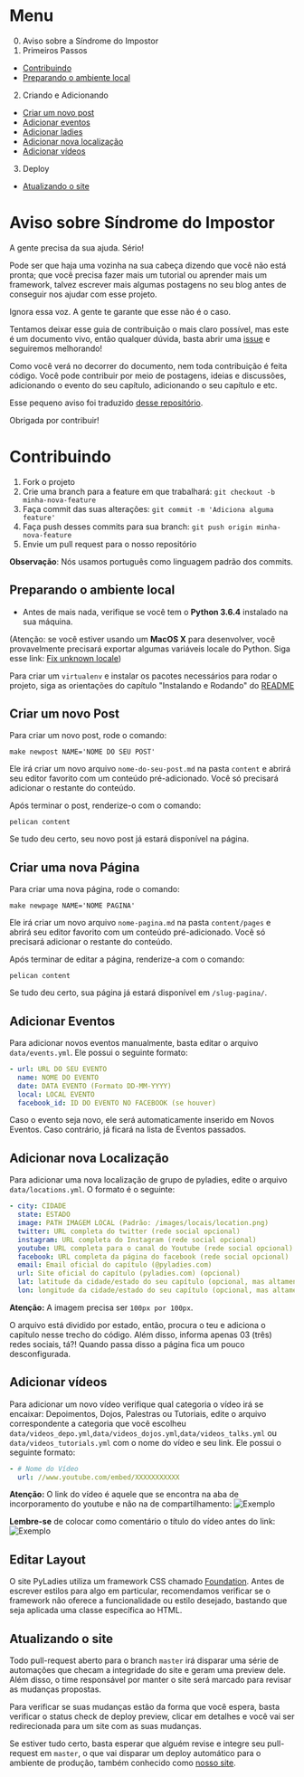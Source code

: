 Menu
====
0. Aviso sobre a Síndrome do Impostor
1. Primeiros Passos
  * [Contribuindo](#contribuindo)
  * [Preparando o ambiente local](#preparando-o-ambiente-local)

2. Criando e Adicionando
  * [Criar um novo post](#criar-um-novo-post)
  * [Adicionar eventos](#adicionar-eventos)
  * [Adicionar ladies](#adicionar-ladies)
  * [Adicionar nova localização](#adicionar-nova-localização)
  * [Adicionar vídeos](#adicionar-vídeos)

3. Deploy
  * [Atualizando o site](#atualizando-o-site)

Aviso sobre Síndrome do Impostor
============

A gente precisa da sua ajuda. Sério!

Pode ser que haja uma vozinha na sua cabeça dizendo que você não está pronta;
que você precisa fazer mais um tutorial ou aprender mais um framework, talvez
escrever mais algumas postagens no seu blog antes de conseguir nos ajudar com
esse projeto.

Ignora essa voz. A gente te garante que esse não é o caso.

Tentamos deixar esse guia de contribuição o mais claro possível, mas este é um
documento vivo, então qualquer dúvida, basta abrir uma [issue](https://github.com/pyladies-brazil/br-pyladies-pelican/issues/new/choose)
e seguiremos melhorando!

Como você verá no decorrer do documento, nem toda contribuição é feita código. Você
pode contribuir por meio de postagens, ideias e discussões, adicionando o
evento do seu capítulo, adicionando o seu capítulo e etc.

Esse pequeno aviso foi traduzido [desse repositório](https://github.com/adriennefriend/imposter-syndrome-disclaimer).

Obrigada por contribuir!


Contribuindo
============

1. Fork o projeto
2. Crie uma branch para a feature em que trabalhará: `git checkout -b minha-nova-feature`
3. Faça commit das suas alterações: `git commit -m 'Adiciona alguma feature'`
4. Faça push desses commits para sua branch: `git push origin minha-nova-feature`
5. Envie um pull request para o nosso repositório

**Observação**: Nós usamos português como linguagem padrão dos commits.


Preparando o ambiente local
--------------------------
- Antes de mais nada, verifique se você tem o **Python 3.6.4** instalado na sua máquina.

(Atenção: se você estiver usando um **MacOS X** para desenvolver, você provavelmente precisará exportar algumas variáveis locale do Python. Siga esse link: [Fix unknown locale](http://patrick.arminio.info/fix-valueerror-unknown-locale-utf8/))

Para criar um `virtualenv` e instalar os pacotes necessários para rodar o projeto,
siga as orientações do capítulo "Instalando e Rodando" do [README](https://github.com/pyladies-brazil/br-pyladies-pelican/blob/master/README.md)


Criar um novo Post
------------------

Para criar um novo post, rode o comando:

	make newpost NAME='NOME DO SEU POST'

Ele irá criar um novo arquivo `nome-do-seu-post.md` na pasta `content` e abrirá seu editor favorito com um conteúdo pré-adicionado.  Você só precisará adicionar o restante do conteúdo.

Após terminar o post, renderize-o com o comando:

	pelican content

Se tudo deu certo, seu novo post já estará disponível na página.


Criar uma nova Página
---------------------

Para criar uma nova página, rode o comando:

	make newpage NAME='NOME PAGINA'

Ele irá criar um novo arquivo `nome-pagina.md` na pasta `content/pages` e abrirá seu editor favorito com um conteúdo pré-adicionado.  Você só precisará adicionar o restante do conteúdo.

Após terminar de editar a página, renderize-a com o comando:

	pelican content

Se tudo deu certo, sua página já estará disponível em `/slug-pagina/`.


Adicionar Eventos
-----------------

Para adicionar novos eventos manualmente, basta editar o arquivo `data/events.yml`. Ele possui o seguinte formato:

```yaml
- url: URL DO SEU EVENTO
  name: NOME DO EVENTO
  date: DATA EVENTO (Formato DD-MM-YYYY)
  local: LOCAL EVENTO
  facebook_id: ID DO EVENTO NO FACEBOOK (se houver)
```

Caso o evento seja novo, ele será automaticamente inserido em Novos Eventos. Caso contrário, já ficará na lista de Eventos passados.


Adicionar nova Localização
--------------------------

Para adicionar uma nova localização de grupo de pyladies, edite o arquivo `data/locations.yml`. O formato é o seguinte:


```yaml
- city: CIDADE
  state: ESTADO
  image: PATH IMAGEM LOCAL (Padrão: /images/locais/location.png)
  twitter: URL completa do twitter (rede social opcional)
  instagram: URL completa do Instagram (rede social opcional)
  youtube: URL completa para o canal do Youtube (rede social opcional)
  facebook: URL completa da página do facebook (rede social opcional)
  email: Email oficial do capítulo (@pyladies.com)
  url: Site oficial do capítulo (pyladies.com) (opcional)
  lat: latitude da cidade/estado do seu capítulo (opcional, mas altamente recomendado, caso contrário será gerado automaticamente)
  lon: longitude da cidade/estado do seu capítulo (opcional, mas altamente recomendado, caso contrário será gerado automaticamente)
```

**Atenção:** A imagem precisa ser `100px por 100px`.

O arquivo está dividido por estado, então, procura o teu e adiciona o capítulo nesse trecho do código. Além disso, informa apenas 03 (três) redes sociais, tá?! Quando passa disso a página fica um pouco desconfigurada.


Adicionar vídeos
----------------

Para adicionar um novo vídeo verifique qual categoria o vídeo irá se encaixar: Depoimentos, Dojos, Palestras ou Tutoriais, edite o arquivo correspondente a categoria que você escolheu `data/videos_depo.yml`,`data/videos_dojos.yml`,`data/videos_talks.yml` ou `data/videos_tutorials.yml` com o nome do vídeo e seu link. Ele possui o seguinte formato:

```yaml
- # Nome do Vídeo
  url: //www.youtube.com/embed/XXXXXXXXXXX
```

**Atenção:** O link do vídeo é aquele que se encontra na aba de incorporamento do youtube e não na de compartilhamento:
![Exemplo](https://cloud.githubusercontent.com/assets/6595551/19491891/59d9ff6a-9553-11e6-8163-0c65ca58d241.png "Link correto do youtube")

**Lembre-se** de colocar como comentário o título do vídeo antes do link:
![Exemplo](https://cloud.githubusercontent.com/assets/6595551/19491947/97e5df18-9553-11e6-9ed3-d1294f37a291.png "Comentário nos vídeos")


Editar Layout
-------------

O site PyLadies utiliza um framework CSS chamado [Foundation](http://foundation.zurb.com/sites.html). Antes de escrever estilos para algo em particular, recomendamos verificar se o framework não oferece a funcionalidade ou estilo desejado, bastando que seja aplicada uma classe específica ao HTML.


Atualizando o site
------------------

Todo pull-request aberto para o branch `master` irá disparar uma série de automações que checam a integridade do site e geram uma preview dele.
Além disso, o time responsável por manter o site será marcado para revisar as mudanças propostas.

Para verificar se suas mudanças estão da forma que você espera, basta verificar o status check de deploy preview, clicar em detalhes e você vai ser redirecionada para um site com as suas mudanças.

Se estiver tudo certo, basta esperar que alguém revise e integre seu pull-request em `master`, o que vai disparar um deploy automático para o ambiente de produção, também conhecido como [nosso site](http://brasil.pyladies.com/).
